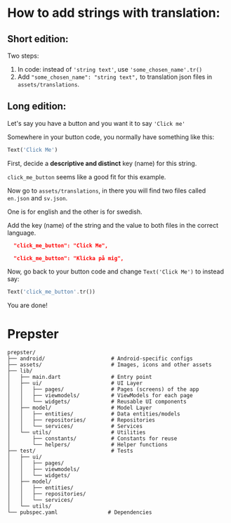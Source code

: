
# How to add strings with translation:


## Short edition:

Two steps:

1. In code: instead of `'string text'`, use `'some_chosen_name'.tr()`
2. Add `"some_chosen_name": "string text",` to translation json files in `assets/translations`.




## Long edition:

Let's say you have a button and you want it to say `'Click me'`

Somewhere in your button code, you normally have something like this:

```dart
Text('Click Me')
```

First, decide a **descriptive and distinct** key (name) for this string.

`click_me_button` seems like a good fit for this example.

Now go to `assets/translations`, in there you will find two files called `en.json` and `sv.json`.

One is for english and the other is for swedish.

Add the key (name) of the string and the value to both files in the correct language.

```json
  "click_me_button": "Click Me",
```

```json
  "click_me_button": "Klicka på mig",
```

Now, go back to your button code and change `Text('Click Me')` to instead say:

```dart
Text('click_me_button'.tr())
```

You are done!




# Prepster




    prepster/
    ├── android/                     # Android-specific configs
    ├── assets/                      # Images, icons and other assets
    ├── lib/
    │   ├── main.dart                # Entry point
    │   ├── ui/                      # UI Layer
    │   │   ├── pages/               # Pages (screens) of the app
    │   │   ├── viewmodels/          # ViewModels for each page
    │   │   └── widgets/             # Reusable UI components
    │   ├── model/                   # Model Layer
    │   │   ├── entities/            # Data entities/models
    │   │   ├── repositories/        # Repositories
    │   │   └── services/            # Services
    │   └── utils/                   # Utilities
    │       ├── constants/           # Constants for reuse
    │       └── helpers/             # Helper functions
    ├── test/                        # Tests
    │   ├── ui/
    │   │   ├── pages/
    │   │   ├── viewmodels/
    │   │   └── widgets/
    │   ├── model/
    │   │   ├── entities/
    │   │   ├── repositories/
    │   │   └── services/
    │   └── utils/
    └── pubspec.yaml                # Dependencies


